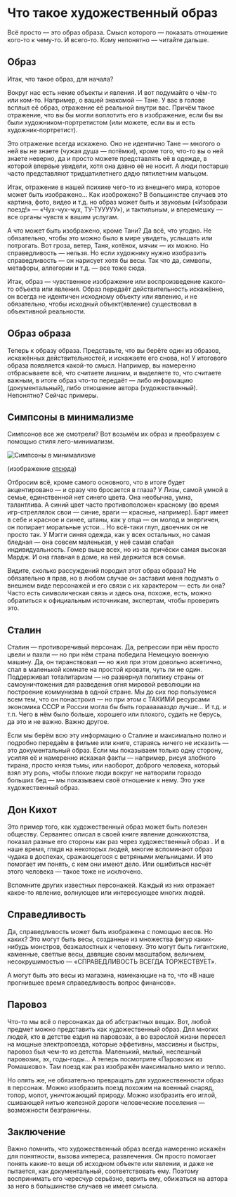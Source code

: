# Что такое художественный образ

Всё просто — это образ образа. Смысл которого — показать отношение кого-то к чему-то. И всего-то. Кому непонятно — читайте дальше.

## Образ

Итак, что такое образ, для начала?

Вокруг нас есть некие объекты и явления. И вот подумайте о чём-то или ком-то. Например, о вашей знакомой — Тане. У вас в голове всплыл её образ, отражение её реальной внутри вас. Причём такое отражение, что вы бы могли воплотить его в изображение, если бы вы были художником-портретистом (или можете, если вы и есть художник-портретист).

Это отражение всегда искажено. Оно не идентично Тане — многого о ней вы не знаете (чужая душа — потёмки), кроме того, что-то вы о ней знаете неверно, да и просто можете представлять её в одежде, в которой впервые увидели, хотя она давно её не носит. А люди постарше часто представляют тридцатилетнего дядю пятилетним мальцом.

Итак, отражение в нашей психике чего-то из внешнего мира, которое может быть изображено... Как изоброжено? В большинстве случаев это картина, фото, видео и т.д. но образ может быть и звуковым («Изобрази поезд!» — «Чух-чух-чух, ТУ-ТУУУУУ»), и тактильным, и вперемешку — все органы чувств к вашим услугам.

А что может быть изображено, кроме Тани? Да всё, что угодно. Не обязательно, чтобы это можно было в мире увидеть, услышать или потрогать. Вот гроза, ветер, Таня, котёнок, мячик — их можно. Но справедливость — нельзя. Но если художнику нужно изобразить справедливость — он нарисует хотя бы весы. Так что да, символы, метафоры, аллегории и т.д. — все тоже сюда.

Итак, образ — чувственное изображение или воспроизведение какого-то объекта или явления. Образ передаёт действительность искажённо, он всегда не идентичен исходному объекту или явлению, и не обязательно, чтобы исходный объект(явление) существовал в объективной реальности.

## Образ образа

Теперь к образу образа. Представьте, что вы берёте один из образов, искажённых действительностей, и искажаете его снова, но! У итогового образа появляется какой-то смысл. Например, вы намеренно отбрасываете всё, что считаете лишним, и выделяете то, что считаете важным, в итоге образ что-то передаёт — либо информацию (документальный), либо отношение автора (художественный). Непонятно? Сейчас примеры.

## Симпсоны в минимализме

Симпсонов все же смотрели? Вот возьмём их образ и преобразуем с помощью стиля лего-минимализм.

![Симпсоны в минимализме]({{site.baseurl}}/assets/images/lego_thesimpsons.jpg)

(изображение [отсюда](http://flavorwire.com/270229/minimalist-lego-versions-of-your-favorite-cartoon-characters))

Отбросим всё, кроме самого основного, что в итоге будет акцентировано — и сразу что бросается в глаза? У Лизы, самой умной в семье, единственной нет синего цвета. Она необычна, умна, талантлива. А синий цвет часто противоположен красному (во время игр-стреллялок свои — синие, враги — красные, например). Барт имеет в себе и красное и синее, штаны, как у отца — он молод и энергичен, он попирает моральные устои… Но всё-таки глуп, двоечник он не просто так. У Мэгги синяя одежда, как у всех остальных, но самая бледная — она совсем маленькая, у неё самая слабая индивидуальность. Гомер выше всех, но из-за причёски самая высокая Мардж. И она главная в доме, на ней держится вся семья.

Видите, сколько рассуждений породил этот образ образа? Не обязательно я прав, но в любом случае он заставил меня подумать о внешнем виде персонажей и его связи с их характером — есть ли она? Часто есть символическая связь и здесь она, похоже, есть, можно обратиться к официальным источникам, экспертам, чтобы проверить это.

## Сталин

Сталин — противоречивый персонаж. Да, репрессии при нём просто цвели и пахли — но при нём страна победила Немецкую военную машину. Да, он тиранствовал — но жил при этом довольно аскетично, спал в маленькой комнате на простой кровати, чуть ли не один. Поддерживал тоталитаризм — но развернул политику страны от самоуничтожения для разведения огня мировой революции на построение коммунизма в одной стране. Мы до сих пор пользуемся всем тем, что он понастроил — но при этом с ТАКИМИ ресурсами экономика СССР и России могла бы быть горааааааздо лучше… И т.д. и т.п. Чего в нём было больше, хорошего или плохого, судить не берусь, да это и не важно. Важно другое.

Если мы берём всю эту информацию о Сталине и максимально полно и подробно передаём в фильме или книге, стараясь ничего не исказить — это документальный образ. Если мы показываем только одну сторону, усиляя её и намеренно искажая факты — например, рисуя злобного тирана, просто князя тьмы, или наоборот, доброго человека, который взял эту роль, чтобы плохие люди вокруг не натворили гораздо больших бед — мы показываем своё отношение к нему. Это уже художественный образ.

## Дон Кихот

Это пример того, как художественный образ может быть полезен обществу. Сервантес описал в своей книге явление донкихотства, показал разные его стороны как раз через художественный образ . И в наше время, глядя на некоторых людей, многие вспоминают образ чудака в доспехах, сражающегося с ветряными мельницами. И это помогает им понять, с кем они имеют дело. Или ошибиться насчёт этого человека — такое тоже не исключено.

Вспомните других известных персонажей. Каждый из них отражает какое-то явление, волнующее или интересующее многих людей.

## Справедливость

Да, справедливость может быть изображена с помощью весов. Но каких? Это могут быть весы, созданные из множества фигур каких-нибудь монстров, безжалостных к человеку. Это могут быть гигантские, каменные, светлые весы, давящие своим масштабом, величием, несокрушимостью — «СПРАВЕДЛИВОСТЬ ВСЕГДА ТОРЖЕСТВУЕТ».

А могут быть это весы из магазина, намекающие на то, что «В наше прогнившее время справедливость вопрос финансов».

## Паровоз

Что-то мы всё о персонажах да об абстрактных вещах. Вот, любой предмет можно представить как художественный образ. Для многих людей, кто в детстве ездил на паровозах, а во взрослой жизни пересел на мощные электропоезда, которые эффетивны, массивны и быстры, паровоз был чем-то из детства. Маленький, милый, неспешный паровозик, эх, годы-годы… А теперь посмотрите «Паровозик из Ромашково». Там поезд как раз изображён максимально мило и тепло.

Но опять же, не обязательно превращать для художественности образ в персонаж. Можно изобразить поезд похожим на военный снаряд, топор, молот, уничтожающий природу. Можно изобразить его иглой, сшивающей нитью железной дороги человеческие поселения — возможности безграничны.

## Заключение

Важно помнить, что художественный образ всегда намеренно искажён для понятности, вызова интереса, развлечения. Он просто помогает понять какие-то вещи об исходном объекте или явлении, и даже не пытается, как документальный, соответствовать ему. Поэтому воспринимать его чересчур серьёзно, верить ему, обижаться на автора за него в большинстве случаев не имеет смысла.
